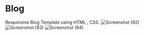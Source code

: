 # Blog
Responsive Blog Template using HTML , CSS.
![Screenshot (92)](https://user-images.githubusercontent.com/91669812/150740351-689f6d45-f07b-4936-beae-7dfa7639c783.png)
![Screenshot (93)](https://user-images.githubusercontent.com/91669812/150740369-6c7c39f3-9c86-4f09-871b-884a6f41b245.png)
![Screenshot (94)](https://user-images.githubusercontent.com/91669812/150740371-2ced78e0-fab6-4adc-bcfe-f398913989f3.png)
